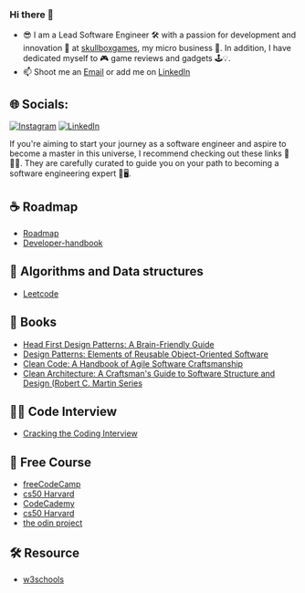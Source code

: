 ### Hi there 👋

- 😎 I am a Lead Software Engineer 🛠️ with a passion for development and innovation 🚀 at [skullboxgames](https://www.skullboxgames.com/), my micro business 💼. In addition, I have dedicated myself to 🎮 game reviews and gadgets 🕹️💡.
- 📫 Shoot me an [Email](mailto:i.info@skullboxgames.com) or add me on [LinkedIn](https://www.linkedin.com/in/juancastilloa)

## 🌐 Socials:
[![Instagram](https://img.shields.io/badge/Instagram-%23E4405F.svg?logo=Instagram&logoColor=white)](https://instagram.com/juan.castilloa) [![LinkedIn](https://img.shields.io/badge/LinkedIn-%230077B5.svg?logo=linkedin&logoColor=white)](https://linkedin.com/in/juancastilloa) 

If you're aiming to start your journey as a software engineer and aspire to become a master in this universe, I recommend checking out these links 🌌👨‍💻. They are carefully curated to guide you on your path to becoming a software engineering expert 🚀🖥️.

## ☕ Roadmap
- [Roadmap](https://roadmap.sh/)
- [Developer-handbook](https://github.com/apptension/developer-handbook)

## 🔮 Algorithms and Data structures
- [Leetcode](https://leetcode.com/)

## 📖 Books
- [Head First Design Patterns: A Brain-Friendly Guide](https://www.amazon.com/Head-First-Design-Patterns-Brain-Friendly/dp/0596007124)
- [Design Patterns: Elements of Reusable Object-Oriented Software](https://www.amazon.com/-/es/Erich-Gamma/dp/0201633612/ref=pd_bxgy_d_sccl_1/140-1853251-4397103?pd_rd_w=LPXqw&content-id=amzn1.sym.839d7715-b862-4989-8f65-c6f9502d15f9&pf_rd_p=839d7715-b862-4989-8f65-c6f9502d15f9&pf_rd_r=WQ8CVV3WDW9HXNDDVT4N&pd_rd_wg=hpgJ4&pd_rd_r=d648cc9b-b32a-4397-93c9-2fb616c35715&pd_rd_i=0201633612&psc=1)
- [Clean Code: A Handbook of Agile Software Craftsmanship](https://www.amazon.com/-/es/Robert-C-Martin/dp/0132350882/ref=pd_bxgy_d_sccl_2/140-1853251-4397103?pd_rd_w=aUY5P&content-id=amzn1.sym.839d7715-b862-4989-8f65-c6f9502d15f9&pf_rd_p=839d7715-b862-4989-8f65-c6f9502d15f9&pf_rd_r=C2E0ZWF4803VVQJC5GSA&pd_rd_wg=IMSSA&pd_rd_r=3d6a2725-2d06-4666-b8c7-0a492bfe8273&pd_rd_i=0132350882&psc=1)
- [Clean Architecture: A Craftsman's Guide to Software Structure and Design (Robert C. Martin Series](https://www.amazon.com/Robert-C-Martin-ebook/dp/B075LRM681?ref_=ast_author_dp&dib=eyJ2IjoiMSJ9.yNj14Z9y1yN_g9EhYCIumki9TVfGNIo9bJVy5NZtGC_HCtuEVIX9vFcTk_MdmzVaBpv2duBl9YfuMBXfoszs5JwrWPaSutvR4yOscu_A5mMsjWJyI3LveioEK5smJC6BfZHDkTp_bdcU5aaMLwo4hHV1Z7aT9igKScwK7RGC2N3BGpVqa5DxPu3IiuVi0v-HB8Kly_xzZNbQJnIUhFtPsZeyVYsFm0mV3LcQN_T5LIs.WJ4H6DyiSmKHfORaITilG3MQhVp1mdRF5lYcHOa7WiY&dib_tag=AUTHOR)

## 🧑‍💻 Code Interview
- [Cracking the Coding Interview](https://www.crackingthecodinginterview.com/)

## 💸 Free Course
- [freeCodeCamp](https://www.freecodecamp.org/)
- [cs50 Harvard](https://cs50.harvard.edu/x/2024/)
- [CodeCademy](https://www.codecademy.com/)
- [cs50 Harvard](https://cs50.harvard.edu/x/2024/)
- [the odin project](https://www.theodinproject.com/)

## 🛠️ Resource
- [w3schools](https://www.w3schools.com/)


